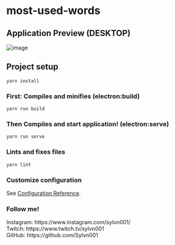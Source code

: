 # most-used-words

## Application Preview (DESKTOP)

![image](https://user-images.githubusercontent.com/50564121/152910967-36497902-a0be-4434-a5da-29a8924f3890.png)

## Project setup
```
yarn install
```

### First: Compiles and minifies (electron:build)
```
yarn run build
```

### Then Compiles and start application! (electron:serve)
```
yarn run serve
```

### Lints and fixes files
```
yarn lint
```

### Customize configuration
See [Configuration Reference](https://cli.vuejs.org/config/).


<h3> Follow me! </h3>
Instagram: https://www.instagram.com/sylvn001/ <br>
Twitch: https://www.twitch.tv/sylvn001 <br>
GitHub: https://github.com/Sylvn001 <br>

